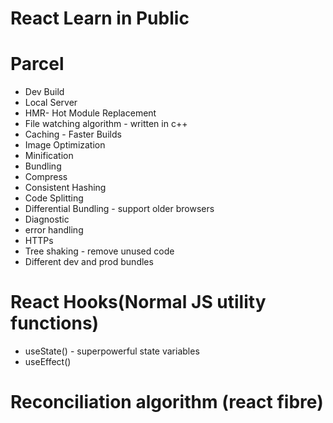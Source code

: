 # React Learn in Public

# Parcel
- Dev Build
- Local Server
- HMR- Hot Module Replacement
- File watching algorithm - written in c++
- Caching - Faster Builds
- Image Optimization
- Minification
- Bundling
- Compress
- Consistent Hashing
- Code Splitting
- Differential Bundling - support older browsers
- Diagnostic
- error handling
- HTTPs
- Tree shaking - remove unused code
- Different dev and prod bundles

# React Hooks(Normal JS utility functions)
- useState() - superpowerful state variables
- useEffect()

# Reconciliation algorithm (react fibre)
